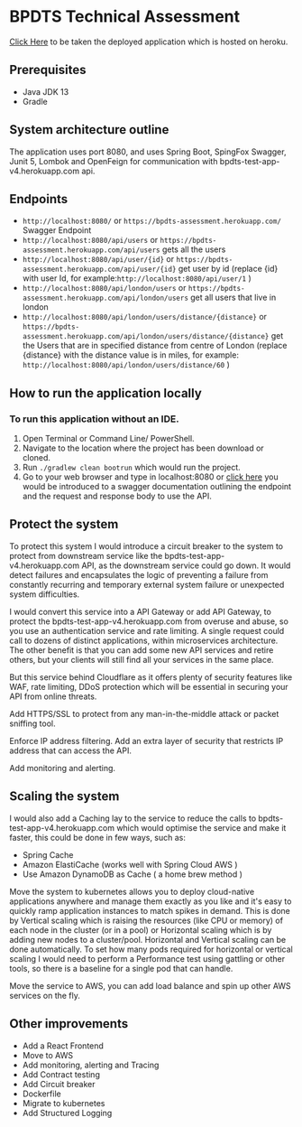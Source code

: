# BPDTS Technical Assessment

[Click Here](https://bpdts-assessment.herokuapp.com/swagger-ui.html#/) to be taken the deployed application which is hosted on heroku.

 ## Prerequisites
 - Java JDK 13
 - Gradle
 
 ## System architecture outline
The application uses port 8080, and uses Spring Boot, SpingFox Swagger, Junit 5, Lombok and  OpenFeign for communication with bpdts-test-app-v4.herokuapp.com api. 

## Endpoints
- ```http://localhost:8080/``` or ```https://bpdts-assessment.herokuapp.com/``` Swagger Endpoint 
- ```http://localhost:8080/api/users``` or ```https://bpdts-assessment.herokuapp.com/api/users``` gets all the users
- ```http://localhost:8080/api/user/{id}``` or ```https://bpdts-assessment.herokuapp.com/api/user/{id}``` get user by id (replace {id} with user Id, for example:```http://localhost:8080/api/user/1``` )
- ```http://localhost:8080/api/london/users``` or ```https://bpdts-assessment.herokuapp.com/api/london/users``` get all users that live in london
- ```http://localhost:8080/api/london/users/distance/{distance}``` or ```https://bpdts-assessment.herokuapp.com/api/london/users/distance/{distance}``` get the Users that are in specified distance from centre of London (replace {distance} with the  distance value is in miles, for example: ```http://localhost:8080/api/london/users/distance/60``` )


## How to run the application locally
### To run this application without an IDE.
1. Open Terminal or Command Line/ PowerShell.
2. Navigate to the location where the project has been download or cloned.
3. Run `./gradlew clean bootrun` which would run the project.
4. Go to your web browser and type in localhost:8080 or [click here](http://localhost:8080) you would be introduced to a swagger documentation outlining the endpoint and the request and response body to use the API.

## Protect the system
To protect this system I would introduce a circuit breaker to the system to protect from  downstream service like the  bpdts-test-app-v4.herokuapp.com API, as the downstream service could go down. It would detect failures and encapsulates the logic of preventing a failure from constantly recurring and temporary external system failure or unexpected system difficulties.

I would convert this service into a API Gateway or add API Gateway, to protect the bpdts-test-app-v4.herokuapp.com  from overuse and abuse, so you use an authentication service and rate limiting. A single request could call to dozens of distinct applications, within microservices architecture. The other benefit is that you can add some new API services and retire others, but your clients will still find all your services in the same place.

But this service behind Cloudflare as it offers plenty of security features like WAF, rate limiting, DDoS protection which will be essential in securing your API from online threats.

Add HTTPS/SSL to protect from any man-in-the-middle attack or packet sniffing tool.

Enforce IP address filtering. Add an extra layer of security that restricts IP address that can access the API. 

Add monitoring and alerting.

## Scaling the system
I would also add a Caching lay to the service to reduce the calls to bpdts-test-app-v4.herokuapp.com which would optimise the service and make it faster, this could be done in few ways, such as:
- Spring Cache
- Amazon ElastiCache (works well with Spring Cloud AWS )
- Use Amazon DynamoDB as Cache ( a home brew method )

Move the system to kubernetes allows you to deploy cloud-native applications anywhere and manage them exactly as you like and it's easy to quickly ramp application instances to match spikes in demand. This is done by Vertical scaling which is raising the resources (like CPU or memory) of each node in the cluster (or in a pool) or  Horizontal scaling which is by  adding new nodes to a cluster/pool. Horizontal and Vertical scaling can be done automatically.
To set how many pods required for horizontal or vertical scaling I would need to perform a Performance test using gattling or other tools, so there is a baseline for a single pod that can handle.

Move the service to AWS, you can add load balance and spin up other AWS services on the fly.

## Other improvements
- Add a React Frontend
- Move to AWS
- Add monitoring, alerting and Tracing
- Add Contract testing
- Add Circuit breaker
- Dockerfile
- Migrate to kubernetes
- Add Structured Logging